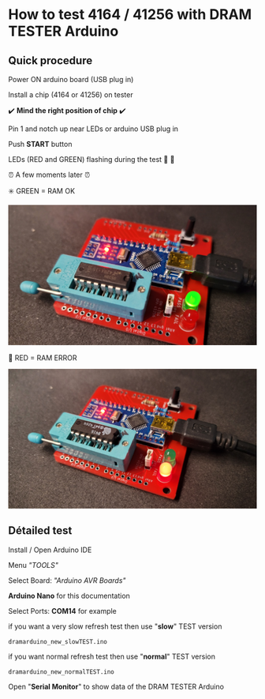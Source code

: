 
# How to test 4164 / 41256 with DRAM TESTER Arduino

## Quick procedure


Power ON arduino board (USB plug in)

Install a chip (4164 or 41256) on tester

:heavy_check_mark: **Mind the right position of chip** :heavy_check_mark:

Pin 1 and notch up near LEDs or arduino USB plug in

Push **START** button

LEDs (RED and GREEN) flashing during the test :high_brightness: :high_brightness:

:alarm_clock: A few moments later :alarm_clock:

:eight_spoked_asterisk: GREEN = RAM OK

![RAM OK](https://github.com/Jean-Fred64/DRAM_Tester_Arduino/blob/main/IMG/RAM%20MT4264%20OK.jpg)

:red_circle: RED = RAM ERROR

![RAM ERROR](https://github.com/Jean-Fred64/DRAM_Tester_Arduino/blob/main/IMG/RAM%20MT4264%20NOP.jpg)

## Détailed test  

Install / Open Arduino IDE

Menu *"TOOLS"* 

Select Board: *"Arduino AVR Boards"*

**Arduino Nano** for this documentation

Select Ports: **COM14** for example

if you want a very slow refresh test then use "**slow**" TEST version

```
dramarduino_new_slowTEST.ino
```

if you want normal refresh test then use "**normal**" TEST version


```
dramarduino_new_normalTEST.ino
```

Open "**Serial Monitor**" to show data of the DRAM TESTER Arduino
